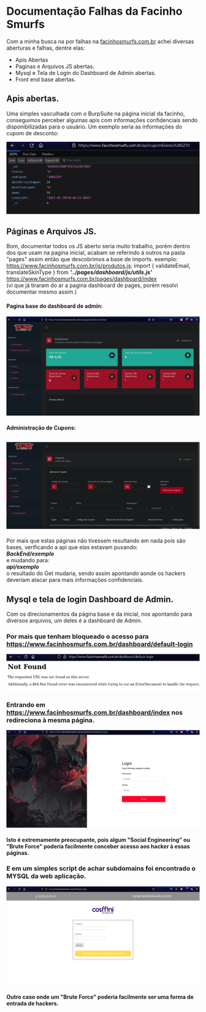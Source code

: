 # Documentação Falhas da Facinho Smurfs

Com a minha busca na por falhas na [facinhosmurfs.com.br](https://facinhosmurfs.com.br) achei diversas aberturas e falhas, dentre elas:
* Apis Abertas
* Paginas e Arquivos JS abertas.
* Mysql e Tela de Login do Dashboard de Admin abertas.
* Front end base abertas.


## Apis abertas.
Uma simples vasculhada com o BurpSuite na página inicial da facinho, conseguimos perceber algumas apis com informações confidenciais sendo disponibilizadas para o usuário.
Um exemplo seria as informações do cupom de desconto:

![Api de cupom de desconto](/images/jubsz10.png)

## Páginas e Arquivos JS.
Bom, documentar todos os JS aberto seria muito trabalho, porém dentro dos que usam na pagina inicial,
acabam se referindo á outros na pasta "pages" assim então que descobrimos a base de imports.
exemplo: https://www.facinhosmurfs.com.br/js/produtos.js: import { validateEmail, translateSkinType } from ***'../pages/dashboard/js/utils.js'*** https://www.facinhosmurfs.com.br/pages/dashboard/index   
(vi que já tiraram do ar a pagina dashboard de pages, porém resolvi documentar mesmo assim.)
#### Pagina base do dashboard de admin:
![Pagina base aberta](/images/dashboardpages.png)
#### Administração de Cupons:
![Pagina base aberta](/images/cupons.png)
---
Por mais que estas páginas não tivessem resultando em nada pois são bases, verificando a api que elas estavam puxando:   
***BackEnd/exemplo***   
e mudando para:   
***api/exemplo***   
o resultado do Get mudaria, sendo assim apontando aonde os hackers deveriam atacar para mais informações confidenciais.

## Mysql e tela de login Dashboard de Admin.
Com os direcionamentos da página base e da inicial, nos apontando para diversos arquivos, um deles é a dashboard de Admin.   
### Por mais que tenham bloqueado o acesso para https://www.facinhosmurfs.com.br/dashboard/default-login
![Erro](/images/erro.png)   
### Entrando em https://www.facinhosmurfs.com.br/dashboard/index nos redireciona à mesma página.
![Dashboard](/images/dashboard.png)
#### Isto é extremamente preocupante, pois algum "Social Engineering" ou "Brute Force" poderia facilmente conceber acesso aos hacker à essas páginas.

### E em um simples script de achar subdomains foi encontrado o MYSQL da web aplicação.
![MySQL](/images/mysql.png)
#### Outro caso onde um "Brute Force" poderia facilmente ser uma forma de entrada de hackers.
